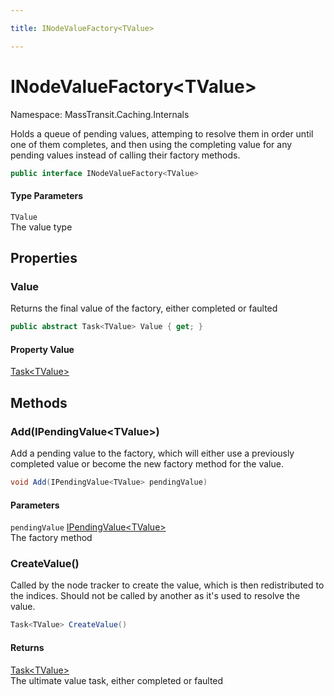 ```yaml
---

title: INodeValueFactory<TValue>

---
```


# INodeValueFactory\<TValue\>

Namespace: MassTransit.Caching.Internals

Holds a queue of pending values, attemping to resolve them in order until
 one of them completes, and then using the completing value for any pending
 values instead of calling their factory methods.

```csharp
public interface INodeValueFactory<TValue>
```

#### Type Parameters

`TValue`<br/>
The value type

## Properties

### **Value**

Returns the final value of the factory, either completed or faulted

```csharp
public abstract Task<TValue> Value { get; }
```

#### Property Value

[Task\<TValue\>](https://learn.microsoft.com/en-us/dotnet/api/system.threading.tasks.task-1)<br/>

## Methods

### **Add(IPendingValue\<TValue\>)**

Add a pending value to the factory, which will either use a previously
 completed value or become the new factory method for the value.

```csharp
void Add(IPendingValue<TValue> pendingValue)
```

#### Parameters

`pendingValue` [IPendingValue\<TValue\>](../masstransit-caching/ipendingvalue-1)<br/>
The factory method

### **CreateValue()**

Called by the node tracker to create the value, which is then redistributed to the indices.
 Should not be called by another as it's used to resolve the value.

```csharp
Task<TValue> CreateValue()
```

#### Returns

[Task\<TValue\>](https://learn.microsoft.com/en-us/dotnet/api/system.threading.tasks.task-1)<br/>
The ultimate value task, either completed or faulted
